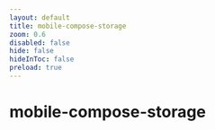 ```yaml
---
layout: default 
title: mobile-compose-storage  
zoom: 0.6   
disabled: false 
hide: false 
hideInToc: false    
preload: true   
---
```



# mobile-compose-storage   
